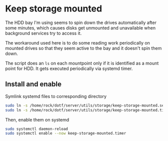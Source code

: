 # Keep storage mounted

The HDD bay I'm using seems to spin down the drives automatically
after some minutes, which causes disks get unmounted and unavailable
when background services try to access it.

The workaround used here is to do some reading work periodically
on mounted drives so that they seem active to the bay and it doesn't
spin them down.

The script does an `ls` on each mountpoint only if it is identified
as a mount point for HDD. It gets executed periodically via systemd
timer.

## Install and enable

Symlink systemd files to corresponding directory

```bash
sudo ln -s /home/rock/dotf/server/utils/storage/keep-storage-mounted.service /etc/systemd/system/keep-storage-mounted.service
sudo ln -s /home/rock/dotf/server/utils/storage/keep-storage-mounted.timer /etc/systemd/system/keep-storage-mounted.timer
```

Then, enable them on systemd

```bash
sudo systemctl daemon-reload
sudo systemctl enable --now keep-storage-mounted.timer
```

